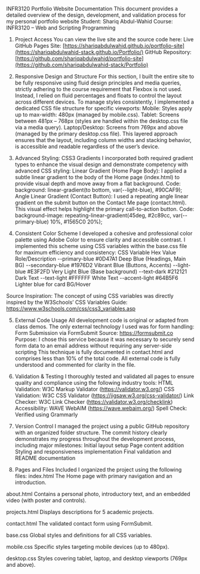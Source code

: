 INFR3120 Portfolio Website Documentation
This document provides a detailed overview of the design, development, and validation process for my personal portfolio website
Student: Shariq Abdul-Wahid
Course: INFR3120 – Web and Scripting Programming

1. Project Access
You can view the live site and the source code here:
Live GitHub Pages Site: [https://shariqabdulwahid.github.io/portfolio-site](https://shariqabdulwahid-stack.github.io/Portfolio/)
GitHub Repository: [https://github.com/shariqabdulwahid/portfolio-site](https://github.com/shariqabdulwahid-stack/Portfolio)

2. Responsive Design and Structure
For this section, I built the entire site to be fully responsive using fluid design principles and media queries, strictly adhering to the course requirement that Flexbox is not used. Instead, I relied on fluid percentages and floats to control the layout across different devices.
To manage styles consistently, I implemented a dedicated CSS file structure for specific viewports:
Mobile: Styles apply up to max-width: 480px (managed by mobile.css).
Tablet: Screens between 481px – 768px (styles are handled within the desktop.css file via a media query).
Laptop/Desktop: Screens from 769px and above (managed by the primary desktop.css file).
This layered approach ensures that the layout, including column widths and stacking behavior, is accessible and readable regardless of the user’s device.

3. Advanced Styling: CSS3 Gradients
I incorporated both required gradient types to enhance the visual design and demonstrate competency with advanced CSS styling:
Linear Gradient (Home Page Body): I applied a subtle linear gradient to the body of the Home page (index.html) to provide visual depth and move away from a flat background.
Code: background: linear-gradient(to bottom, var(--light-blue), #90CAF9);
Angle Linear Gradient (Contact Button): I used a repeating angle linear gradient on the submit button on the Contact Me page (contact.html). This visual effect helps highlight the primary call-to-action button.
Code: background-image: repeating-linear-gradient(45deg, #2c89cc, var(--primary-blue) 10%, #1565C0 20%);

4. Consistent Color Scheme
I developed a cohesive and professional color palette using Adobe Color to ensure clarity and accessible contrast. I implemented this scheme using CSS variables within the base.css file for maximum efficiency and consistency:
CSS Variable
Hex Value
Role/Description
--primary-blue
#0D47A1
Deep Blue (Headings, Main BG)
--secondary-blue
#1976D2
Vibrant Blue (Buttons, Accents)
--light-blue
#E3F2FD
Very Light Blue (Base background)
--text-dark
#212121
Dark Text
--text-light
#FFFFFF
White Text
--accent-light
#64B5F6
Lighter blue for card BG/Hover

Source Inspiration: The concept of using CSS variables was directly inspired by the W3Schools’ CSS Variables Guide: https://www.w3schools.com/css/css3_variables.asp


5. External Code Usage
All development code is original or adapted from class demos. The only external technology I used was for form handling:
Form Submission via FormSubmit
Source: https://formsubmit.co
Purpose: I chose this service because it was necessary to securely send form data to an email address without requiring any server-side scripting
This technique is fully documented in contact.html and comprises less than 10% of the total code.
All external code is fully understood and commented for clarity in the file.


6. Validation & Testing
I thoroughly tested and validated all pages to ensure quality and compliance using the following industry tools:
HTML Validation: W3C Markup Validator (https://validator.w3.org/)
CSS Validation: W3C CSS Validator (https://jigsaw.w3.org/css-validator/)
Link Checker: W3C Link Checker (https://validator.w3.org/checklink)
Accessibility: WAVE WebAIM (https://wave.webaim.org/)
Spell Check: Verified using Grammarly



7. Version Control
I managed the project using a public GitHub repository with an organized folder structure. The commit history clearly demonstrates my progress throughout the development process, including major milestones:
Initial layout setup
Page content addition
Styling and responsiveness implementation
Final validation and README documentation

8. Pages and Files Included
I organized the project using the following files:
index.html
The Home page with primary navigation and an introduction.

about.html
Contains a personal photo, introductory text, and an embedded video (with poster and controls).

projects.html
Displays descriptions for 5 academic projects.

contact.html
The validated contact form using FormSubmit.

base.css
Global styles and definitions for all CSS variables.

mobile.css
Specific styles targeting mobile devices (up to 480px).

desktop.css
Styles covering tablet, laptop, and desktop viewports (769px and above).


